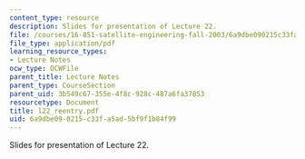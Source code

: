 ```yaml
---
content_type: resource
description: Slides for presentation of Lecture 22.
file: /courses/16-851-satellite-engineering-fall-2003/6a9dbe090215c33fa5ad5bf9f1b84f99_l22_reentry.pdf
file_type: application/pdf
learning_resource_types:
- Lecture Notes
ocw_type: OCWFile
parent_title: Lecture Notes
parent_type: CourseSection
parent_uid: 3b549c67-355e-4f8c-928c-487a6fa37853
resourcetype: Document
title: l22_reentry.pdf
uid: 6a9dbe09-0215-c33f-a5ad-5bf9f1b84f99
---
```

Slides for presentation of Lecture 22.

